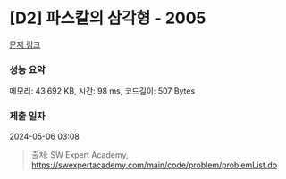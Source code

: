 # [D2] 파스칼의 삼각형 - 2005 

[문제 링크](https://swexpertacademy.com/main/code/problem/problemDetail.do?contestProbId=AV5P0-h6Ak4DFAUq) 

### 성능 요약

메모리: 43,692 KB, 시간: 98 ms, 코드길이: 507 Bytes

### 제출 일자

2024-05-06 03:08



> 출처: SW Expert Academy, https://swexpertacademy.com/main/code/problem/problemList.do